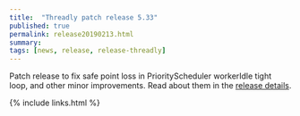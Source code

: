 ```yaml
---
title:  "Threadly patch release 5.33"
published: true
permalink: release20190213.html
summary: 
tags: [news, release, release-threadly]
---
```


Patch release to fix safe point loss in PriorityScheduler workerIdle tight loop, and other minor improvements.  Read about them in the <a href="https://github.com/threadly/threadly/releases/tag/release-5.33">release details</a>.

{% include links.html %}
